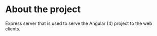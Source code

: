 # About the project
Express server that is used to serve the Angular (4) project to the web clients.



